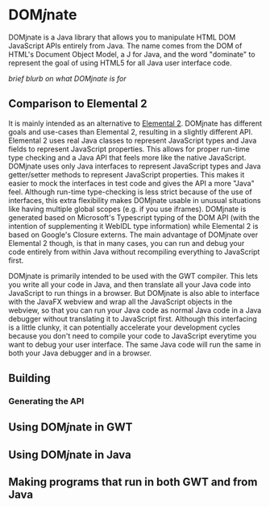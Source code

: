 # DOM*j*nate

DOMjnate is a Java library that allows you to manipulate HTML DOM JavaScript APIs entirely from Java. The name comes from the DOM of HTML's Document Object Model, a J for Java, and the word "dominate" to represent the goal of using HTML5 for all Java user interface code.

*brief blurb on what DOMjnate is for*

## Comparison to Elemental 2

It is mainly intended as an alternative to [Elemental 2](https://github.com/google/elemental2). DOMjnate has different goals and use-cases than Elemental 2, resulting in a slightly different API. Elemental 2 uses real Java classes to represent JavaScript types and Java fields to represent JavaScript properties. This allows for proper run-time type checking and a Java API that feels more like the native JavaScript. DOMjnate uses only Java interfaces to represent JavaScript types and Java getter/setter methods to represent JavaScript properties. This makes it easier to mock the interfaces in test code and gives the API a more "Java" feel. Although run-time type-checking is less strict because of the use of interfaces, this extra flexibility makes DOMjnate usable in unusual situations like having multiple global scopes (e.g. if you use iframes). DOMjnate is generated based on Microsoft's Typescript typing of the DOM API (with the intention of supplementing it WebIDL type information) while Elemental 2 is based on Google's Closure externs. The main advantage of DOMjnate over Elemental 2 though, is that in many cases, you can run and debug your code entirely from within Java without recompiling everything to JavaScript first.

DOMjnate is primarily intended to be used with the GWT compiler. This lets you write all your code in Java, and then translate all your Java code into JavaScript to run things in a browser. But DOMjnate is also able to interface with the JavaFX webview and wrap all the JavaScript objects in the webview, so that you can run your Java code as normal Java code in a Java debugger without translating it to JavaScript first. Although this interfacing is a little clunky, it can potentially accelerate your development cycles because you don't need to compile your code to JavaScript everytime you want to debug your user interface. The same Java code will run the same in both your Java debugger and in a browser.

## Building

### Generating the API

## Using DOM*j*nate in GWT

## Using DOM*j*nate in Java

## Making programs that run in both GWT and from Java

